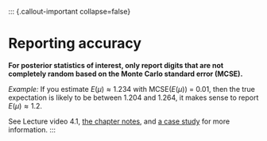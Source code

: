
::: {.callout-important collapse=false}
# Reporting accuracy

**For posterior statistics of interest, only
report digits that are not completely random based on the Monte Carlo standard error (MCSE).**

*Example:* If you estimate $E(\mu) \approx 1.234$ with MCSE($E(\mu)$)
= 0.01, then the true expectation is likely to be between $1.204$ and
$1.264$, it makes sense to report $E(\mu) \approx 1.2$.

See Lecture video 4.1, [the chapter
notes](../BDA3_notes.html#ch10),
and [a case
study](https://avehtari.github.io/casestudies/Digits/digits.html) for
more information.
:::
